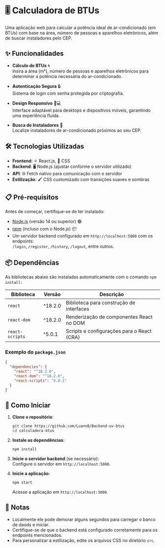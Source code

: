 # 🎚️ Calculadora de BTUs

Uma aplicação web para calcular a potência ideal de ar-condicionado (em BTUs) com base na área, número de pessoas e aparelhos eletrônicos, além de buscar instaladores pelo CEP.

## ✨ Funcionalidades

- **Cálculo de BTUs** 🌀  
  Insira a área (m²), número de pessoas e aparelhos eletrônicos para determinar a potência necessária do ar-condicionado.

- **Autenticação Segura** 🔒  
  Sistema de login com senha protegida por criptografia.

- **Design Responsivo** 📱💻  
  Interface adaptável para desktops e dispositivos móveis, garantindo uma experiência fluida.

- **Busca de Instaladores** 📍  
  Localize instaladores de ar-condicionado próximos ao seu CEP.

## 🛠️ Tecnologias Utilizadas

- **Frontend**: ⚛️ React.js, 🎨 CSS  
- **Backend**: 🖥️ Node.js (ajustar conforme o servidor utilizado)  
- **API**: 🌐 Fetch nativo para comunicação com o servidor  
- **Estilização**: 🖌️ CSS customizado com transições suaves e sombras  

## 📋 Pré-requisitos

Antes de começar, certifique-se de ter instalado:

- [Node.js](https://nodejs.org/) (versão 14 ou superior) 🟢  
- [npm](https://www.npmjs.com/) (incluso com o Node.js) 📦  
- Um servidor backend configurado em `http://localhost:5000` com os endpoints:  
  `/login`, `/register`, `/history`, `/logout`, entre outros.

## 📦 Dependências

As bibliotecas abaixo são instaladas automaticamente com o comando `npm install`:

| Biblioteca       | Versão   | Descrição                                      |
|------------------|----------|------------------------------------------------|
| `react`          | ^18.2.0  | Biblioteca para construção de interfaces       |
| `react-dom`      | ^18.2.0  | Renderização de componentes React no DOM       |
| `react-scripts`  | ^5.0.1   | Scripts e configurações para o React (CRA)     |

### Exemplo do `package.json`

```json
{
  "dependencies": {
    "react": "^18.2.0",
    "react-dom": "^18.2.0",
    "react-scripts": "5.0.1"
  }
}
```

## 🚀 Como Iniciar

1. **Clone o repositório**:  
   ```bash
   git clone https://github.com/Luann8/Backend-uv-btus
   cd calculadora-btus
   ```

2. **Instale as dependências**:  
   ```bash
   npm install
   ```

3. **Inicie o servidor backend** (se necessário):  
   Configure o servidor em `http://localhost:5000`.

4. **Inicie a aplicação**:  
   ```bash
   npm start
   ```

   Acesse a aplicação em `http://localhost:3000`.

## 📝 Notas

- Localmente ele pode demorar alguns segundos para carregar o banco de daods e iniciar.
- Certifique-se de que o backend está configurado corretamente para os endpoints mencionados.  
- Para personalizar a estilização, edite os arquivos CSS no diretório `src`.  
